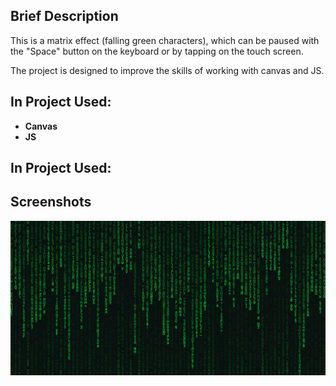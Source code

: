
## Brief Description

This is a matrix effect (falling green characters), which can be paused with the "Space" button on the keyboard or by tapping on the touch screen.

The project is designed to improve the skills of working with canvas and JS.

## In Project Used:

* **Canvas**
* **JS**

## In Project Used:

## Screenshots

![Screenshot](screenshots/screenshot-1.png?raw=true "Screenshot")